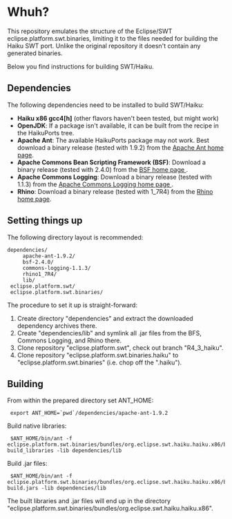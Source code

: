 Whuh?
=====

This repository emulates the structure of the Eclipse/SWT
eclipse.platform.swt.binaries, limiting it to the files needed for building the
Haiku SWT port. Unlike the original repository it doesn't contain any generated
binaries.

Below you find instructions for building SWT/Haiku.


Dependencies
------------

The following dependencies need to be installed to build SWT/Haiku:

* **Haiku x86 gcc4\[h]** (other flavors haven't been tested, but might work)
* **OpenJDK**: If a package isn't available, it can be built from the recipe in
  the HaikuPorts tree.
* **Apache Ant**: The available HaikuPorts package may not work. Best download a
  binary release (tested with 1.9.2) from the
  [Apache Ant home page](http://ant.apache.org/bindownload.cgi).
* **Apache Commons Bean Scripting Framework (BSF)**: Download a binary release
  (tested with 2.4.0) from the
  [BSF home page
  ](http://commons.apache.org/proper/commons-bsf/download_bsf.cgi).
* **Apache Commons Logging**: Download a binary release (tested with 1.1.3) from
  the [Apache Commons Logging home page
  ](http://commons.apache.org/proper/commons-logging/download_logging.cgi).
* **Rhino**: Download a binary release (tested with 1_7R4) from the
  [Rhino home page](https://developer.mozilla.org/en/RhinoDownload).


Setting things up
-----------------

The following directory layout is recommended:

    dependencies/
         apache-ant-1.9.2/
         bsf-2.4.0/
         commons-logging-1.1.3/
         rhino1_7R4/
         lib/
     eclipse.platform.swt/
     eclipse.platform.swt.binaries/

The procedure to set it up is straight-forward:

1. Create directory "dependencies" and extract the downloaded dependency archives there.
2. Create "dependencies/lib" and symlink all .jar files from the BFS, Commons Logging, and Rhino there.
3. Clone repository "eclipse.platform.swt", check out branch "R4_3_haiku".
4. Clone repository "eclipse.platform.swt.binaries.haiku" to "eclipse.platform.swt.binaries" (i.e. chop off the ".haiku").


Building
--------

From within the prepared directory set ANT_HOME:

     export ANT_HOME=`pwd`/dependencies/apache-ant-1.9.2

Build native libraries:

     $ANT_HOME/bin/ant -f eclipse.platform.swt.binaries/bundles/org.eclipse.swt.haiku.haiku.x86/build.xml build_libraries -lib dependencies/lib

Build .jar files:

     $ANT_HOME/bin/ant -f eclipse.platform.swt.binaries/bundles/org.eclipse.swt.haiku.haiku.x86/build.xml build.jars -lib dependencies/lib

The built libraries and .jar files will end up in the directory
"eclipse.platform.swt.binaries/bundles/org.eclipse.swt.haiku.haiku.x86".
